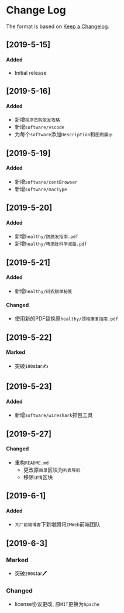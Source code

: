 # Change Log

The format is based on [Keep a Changelog](http://keepachangelog.com/).

## [2019-5-15]

#### Added

- Initial release

## [2019-5-16]

#### Added

- 新增`程序员防脱发攻略`
- 新增`software/vscode`
- 为每个`software`添加`Description`和`图例展示`

## [2019-5-19]

#### Added

- 新增`software/centBrowser`
- 新增`software/macType`

## [2019-5-20]

#### Added

- 新增`healthy/防脱发指南.pdf`
- 新增`healthy/啤酒肚科学减脂.pdf`

## [2019-5-21]

#### Added

- 新增`healthy/码农脱单秘笈`

#### Changed

- 使用新的PDF替换原`healthy/颈椎康复指南.pdf`

## [2019-5-22]

#### Marked

- 突破`100`star✍

## [2019-5-23]

#### Added

- 新增`software/wireshark`抓包工具

## [2019-5-27]

#### Changed

- 重构`README.md`
  - 更改原`目录`区块为`列表导航`
  - 移除`详情`区块

## [2019-6-1]

#### Added

- `大厂前端博客`下新增腾讯`IMWeb`前端团队

## [2019-6-3]

### Marked

- 突破`200`star🖊

### Changed

- license协议更改, 原`MIT`更换为`Apache`